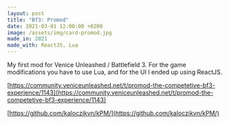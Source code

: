 ```yaml
---
layout: post
title: "Bf3: Promod"
date: 2021-03-01 12:00:00 +0200
image: /assets/img/card-promod.jpg
made_in: 2021
made_with: ReactJS, Lua
---
```


My first mod for Venice Unleashed / Battlefield 3. For the game modifications you have to use Lua, and for the UI I ended up using ReactJS.

[https://community.veniceunleashed.net/t/promod-the-competetive-bf3-experience/1143](https://community.veniceunleashed.net/t/promod-the-competetive-bf3-experience/1143)

[https://github.com/kaloczikvn/kPM/](https://github.com/kaloczikvn/kPM/)
